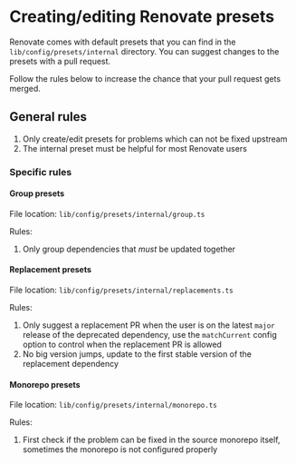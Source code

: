 # Creating/editing Renovate presets

Renovate comes with default presets that you can find in the `lib/config/presets/internal` directory.
You can suggest changes to the presets with a pull request.

Follow the rules below to increase the chance that your pull request gets merged.

## General rules

1. Only create/edit presets for problems which can not be fixed upstream
1. The internal preset must be helpful for most Renovate users

### Specific rules

#### Group presets

File location: `lib/config/presets/internal/group.ts`

Rules:

1. Only group dependencies that _must_ be updated together

#### Replacement presets

File location: `lib/config/presets/internal/replacements.ts`

Rules:

1. Only suggest a replacement PR when the user is on the latest `major` release of the deprecated dependency, use the `matchCurrent` config option to control when the replacement PR is allowed
1. No big version jumps, update to the first stable version of the replacement dependency

#### Monorepo presets

File location: `lib/config/presets/internal/monorepo.ts`

Rules:

1. First check if the problem can be fixed in the source monorepo itself, sometimes the monorepo is not configured properly
